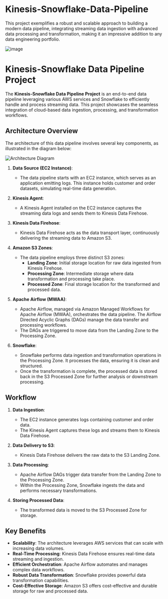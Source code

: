 # Kinesis-Snowflake-Data-Pipeline

This project exemplifies a robust and scalable approach to building a modern data pipeline, integrating streaming data ingestion with advanced data processing and transformation, making it an impressive addition to any data engineering portfolio.

![image](https://github.com/harshp777/Kinesis-Snowflake-Data-Pipeline/assets/58933098/bc471512-fbeb-4981-bc8d-604c9b549774)


# Kinesis-Snowflake Data Pipeline Project

The **Kinesis-Snowflake Data Pipeline Project** is an end-to-end data pipeline leveraging various AWS services and Snowflake to efficiently handle and process streaming data. This project showcases the seamless integration of cloud-based data ingestion, processing, and transformation workflows.

## Architecture Overview

The architecture of this data pipeline involves several key components, as illustrated in the diagram below:

![Architecture Diagram](assets/img/portfolio_pic2.jfif)

1. **Data Source (EC2 Instance)**:
   - The data pipeline starts with an EC2 instance, which serves as an application emitting logs. This instance holds customer and order datasets, simulating real-time data generation.

2. **Kinesis Agent**:
   - A Kinesis Agent installed on the EC2 instance captures the streaming data logs and sends them to Kinesis Data Firehose.

3. **Kinesis Data Firehose**:
   - Kinesis Data Firehose acts as the data transport layer, continuously delivering the streaming data to Amazon S3.

4. **Amazon S3 Zones**:
   - The data pipeline employs three distinct S3 zones:
     - **Landing Zone**: Initial storage location for raw data ingested from Kinesis Firehose.
     - **Processing Zone**: Intermediate storage where data transformation and processing take place.
     - **Processed Zone**: Final storage location for the transformed and processed data.

5. **Apache Airflow (MWAA)**:
   - Apache Airflow, managed via Amazon Managed Workflows for Apache Airflow (MWAA), orchestrates the data pipeline. The Airflow Directed Acyclic Graphs (DAGs) manage the data transfer and processing workflows.
   - The DAGs are triggered to move data from the Landing Zone to the Processing Zone.

6. **Snowflake**:
   - Snowflake performs data ingestion and transformation operations in the Processing Zone. It processes the data, ensuring it is clean and structured.
   - Once the transformation is complete, the processed data is stored back in the S3 Processed Zone for further analysis or downstream processing.

## Workflow

1. **Data Ingestion**:
   - The EC2 instance generates logs containing customer and order data.
   - The Kinesis Agent captures these logs and streams them to Kinesis Data Firehose.

2. **Data Delivery to S3**:
   - Kinesis Data Firehose delivers the raw data to the S3 Landing Zone.

3. **Data Processing**:
   - Apache Airflow DAGs trigger data transfer from the Landing Zone to the Processing Zone.
   - Within the Processing Zone, Snowflake ingests the data and performs necessary transformations.

4. **Storing Processed Data**:
   - The transformed data is moved to the S3 Processed Zone for storage.

## Key Benefits

- **Scalability**: The architecture leverages AWS services that can scale with increasing data volumes.
- **Real-Time Processing**: Kinesis Data Firehose ensures real-time data streaming and ingestion.
- **Efficient Orchestration**: Apache Airflow automates and manages complex data workflows.
- **Robust Data Transformation**: Snowflake provides powerful data transformation capabilities.
- **Cost-Effective Storage**: Amazon S3 offers cost-effective and durable storage for raw and processed data.




